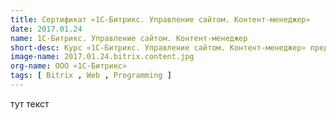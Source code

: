 ```yaml
---
title: Сертификат «1С-Битрикс. Управление сайтом. Контент-менеджер»
date: 2017.01.24
name: 1С-Битрикс. Управление сайтом. Контент-менеджер
short-desc: Курс «1С-Битрикс. Управление сайтом. Контент-менеджер» предназначен тем, кто работает с содержанием сайта. Наполнение, изменение текста, загрузка и размещение картинок и так далее. В курсе рассмотрены типовые вопросы, которые приходится решать контент-менеджеру при работе с CMS 1C-Bitrix.
image-name: 2017.01.24.bitrix.content.jpg
org-name: ООО «1С-Битрикс»
tags: [ Bitrix , Web , Programming ]
---
```

тут текст
